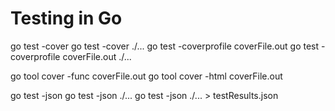 # Testing in Go

go test -cover
go test -cover ./...
go test -coverprofile coverFile.out
go test -coverprofile coverFile.out ./...

go tool cover -func coverFile.out 
go tool cover -html coverFile.out 

go test -json
go test -json ./...
go test -json ./...  > testResults.json
